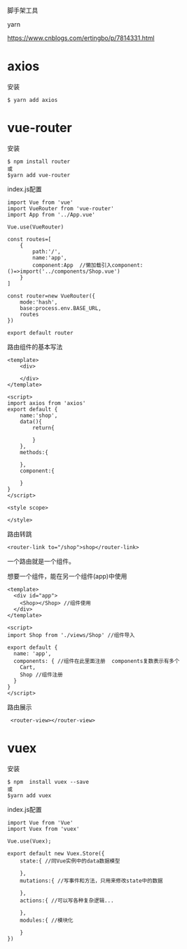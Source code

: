 脚手架工具





yarn

https://www.cnblogs.com/ertingbo/p/7814331.html





# axios

安装

```
$ yarn add axios
```



# vue-router

安装

```
$ npm install router    
或
$yarn add vue-router

```

index.js配置

```
import Vue from 'vue'
import VueRouter from 'vue-router'
import App from '../App.vue'

Vue.use(VueRouter)

const routes=[
    {
        path:'/',
        name:'app',
        component:App  //懒加载引入component:()=>import('../components/Shop.vue')
    }
]

const router=new VueRouter({
    mode:'hash',
    base:process.env.BASE_URL,
    routes
})

export default router
```

路由组件的基本写法

```
<template>
    <div>

    </div>
</template>

<script>
import axios from 'axios'
export default {
    name:'shop',
    data(){
        return{

        }
    },
    methods:{

    },
    component:{

    }
}
</script>

<style scope>

</style>
```



路由转跳

```
<router-link to="/shop">shop</router-link>
```



一个路由就是一个组件。

想要一个组件<Shop></Shop>，能在另一个组件(app)中使用

```
<template>
  <div id="app">
    <Shop></Shop> //组件使用
  </div>
</template>

<script>
import Shop from './views/Shop' //组件导入

export default {
  name: 'app',
  components: { //组件在此里面注册  components复数表示有多个
  	Cart,
    Shop //组件注册
  }
}
</script>
```



路由展示

```
 <router-view></router-view>
```





# vuex

安装

```
$ npm  install vuex --save
或
$yarn add vuex 
```

index.js配置

```
import Vue from 'Vue'
import Vuex from 'vuex'

Vue.use(Vuex);

export default new Vuex.Store({
    state:{ //同Vue实例中的data数据模型

    },
    mutations:{ //写事件和方法，只用来修改state中的数据

    },
    actions:{ //可以写各种复杂逻辑...

    },
    modules:{ //模块化

    }
})
```

